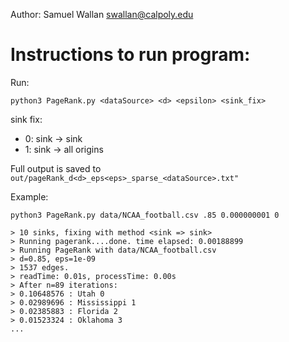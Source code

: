 Author: Samuel Wallan swallan@calpoly.edu

# Instructions to run program:

Run:
```angular2html
python3 PageRank.py <dataSource> <d> <epsilon> <sink_fix>
```
sink fix: 
- 0: sink -> sink
- 1: sink -> all origins

Full output is saved to `out/pageRank_d<d>_eps<eps>_sparse_<dataSource>.txt"`

Example:
```angular2html
python3 PageRank.py data/NCAA_football.csv .85 0.000000001 0

> 10 sinks, fixing with method <sink => sink>
> Running pagerank....done. time elapsed: 0.00188899
> Running PageRank with data/NCAA_football.csv
> d=0.85, eps=1e-09
> 1537 edges.
> readTime: 0.01s, processTime: 0.00s
> After n=89 iterations:
> 0.10648576 : Utah 0
> 0.02989696 : Mississippi 1
> 0.02385883 : Florida 2
> 0.01523324 : Oklahoma 3
...
```